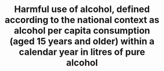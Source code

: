 ---
actual_indicator_available: Percent of persons 12 years of age and older reporting
  current binge alcohol consumption; Percent of persons 12 years of age and older
  reporting current heavy alcohol consumption.
actual_indicator_available_description: Current_binge_alcohol is defined as drinking
  five or more drinks (for males) and four or more drinks (for females) on the same
  occasion (i.e., at the same time or within a couple hours of each other) on at least
  1 day in the past 30 days (past month). Current_heavy_alcohol is defined as binge
  drinking on the same occasion on each of 5 or more days in the past 30 days (past
  month). All current (past month) heavy alcohol users are also current (past month)
  binge alcohol users.
comments_and_limitations: The 2015  and 2016 NSDUH binge alcohol and heavy alcohol
  use data are not comparable to prior survey years (2002-2014 NSDUH) due to methodological
  changes, including changing the definition begininning in 2015 for females from
  five to four drinks. See NSDUH Methodological Resource Books (MRB) for detailed
  description of each annaual NSDUH survey (https://www.samhsa.gov/data/population-data-nsduh/reports?tab=39).
data_non_statistical: false
date_metadata_updated: '2017-10-10'
date_of_national_source_publication: September 2017
goal_meta_link: http://unstats.un.org/sdgs/files/metadata-compilation/Metadata-Goal-3.pdf
goal_meta_link_page: 17
graph: bar
graph_status_notes: Graphed
graph_title: Percent of US persons 12 years of age and older reporting current heavy
  alcohol consumption
graph_type: line
graph_type_description: Bar graph
has_metadata: true
indicator: 3.5.2
indicator_name: Harmful use of alcohol, defined according to the national context
  as alcohol per capita consumption (aged 15 years and older) within a calendar year
  in litres of pure alcohol
indicator_variable: current_heavy_alcohol
layout: indicator
periodicity: 'The NSDUH is an annual data collection with data collection occurring
  continuously from early January through late December. '
permalink: /3-5-2/
published: true
reporting_status: complete
scheduled_update_by_national_source: Results from the 2017 NSDUH are scheduled for
  release by September 2018.
sdg_goal: 3
source_agency_staff_email: peter.tice@samhsa.hhs.gov
source_agency_staff_name: Peter Tice
source_agency_survey_dataset: U.S. Department of Health and Human Services (HHS)/Substance
  Abuse and Mental Health Services Administration (SAMHSA)/National Survey on Drug
  Use and Health (NSDUH)
source_notes: null
source_title: null
source_url: https://www.samhsa.gov/data/population-data-nsduh/reports
target: Strengthen the prevention and treatment of substance abuse, including narcotic
  drug abuse and harmful use of alcohol.
target_id: '3.5'
time_period: '2015 and 2016. Comparable 2002-2014 NSDUH data are not available. '
title: Harmful use of alcohol, defined according to the national context as alcohol
  per capita consumption (aged 15 years and older) within a calendar year in litres
  of pure alcohol
un_custodial_agency: WHO
un_designated_tier: '1'
unit_of_measure: Current (past month or past 30 days) binge alcohol and heavy alcohol
  use data. The 30 days reference the date of interview completed through the annual
  NSDUH data collection.
us_method_of_computation: The National Survey on Drug Use and Health (NSDUH) is an
  annual survey of the civilian, noninstitutionalized population of the United States
  aged 12 years old or older. The survey covers residents of households and individuals
  in noninstitutional group quarters (e.g., shelters, boarding houses, college dormitories,
  migratory workers' camps, halfway houses). The survey excludes people with no fixed
  address (e.g., homeless people not in shelters), military personnel on active duty,
  and residents of institutional group quarters, such as jails, nursing homes, mental
  institutions, and long-term care hospitals. The NSDUH employs a stratified multistage
  area probability sample that is designed to be representative of both the nation
  as a whole and for each of the 50 states and the District of Columbia.
variable_description: null
variable_notes: null
---
